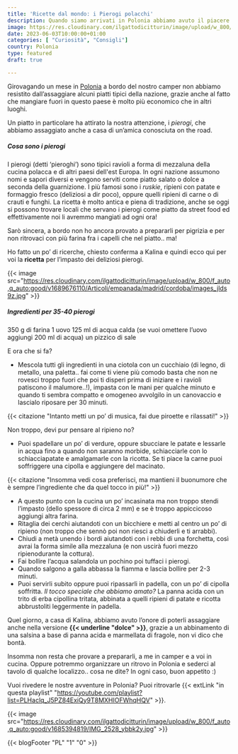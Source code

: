 ```yaml
---
title: 'Ricette dal mondo: i Pierogi polacchi'
description: Quando siamo arrivati in Polonia abbiamo avuto il piacere di assaggiare i pierogi, tipici ravioli, nella versione salata.. e dolce! Siediti, abbiamo aggiunto un posto a tavola!
image: https://res.cloudinary.com/ilgattodicitturin/image/upload/w_800/f_auto,q_auto:good/v1689676111/Articoli/empanada/madrid/cordoba/Pierogi_z_mas%C5%82em_-_2023.03.31_kl1rw7.jpg
date: 2023-06-03T10:00:00+01:00
categories: [ "Curiosità", "Consigli"]
country: Polonia
type: featured
draft: true

---
```


Girovagando un mese in [Polonia](/blog/viaggio-polonia-in-camper-itinerari.md) a bordo del nostro camper non abbiamo resistito dall’assaggiare alcuni piatti tipici della nazione, grazie anche al fatto che mangiare fuori in questo paese è molto più economico che in altri luoghi. 

Un piatto in particolare ha attirato la nostra attenzione, i *pierogi*, che abbiamo assaggiato anche a casa di un’amica conosciuta on the road.

##### Cosa sono i pierogi 

I pierogi (detti ‘pieroghi’) sono tipici ravioli a forma di mezzaluna della cucina polacca e di altri paesi dell'est Europa. In ogni nazione assumono nomi e sapori diversi e vengono serviti come piatto salato o dolce a seconda della guarnizione. 
I più famosi sono i *ruskie*, ripieni con patate e formaggio fresco (deliziosi a dir poco), oppure quelli ripieni di carne o di crauti e funghi. 
La ricetta è molto antica e piena di tradizione, anche se oggi si possono trovare locali che servano i pierogi come piatto da street food ed effettivamente noi li avremmo mangiati ad ogni ora!

Sarò sincera, a bordo non ho ancora provato a prepararli per pigrizia e per non ritrovaci con più farina fra i capelli che nel piatto.. ma! 

Ho fatto un po’ di ricerche, chiesto conferma a Kalina e quindi ecco qui per voi la **ricetta** per l’impasto dei deliziosi pierogi. 

{{< image src="https://res.cloudinary.com/ilgattodicitturin/image/upload/w_800/f_auto,q_auto:good/v1689676110/Articoli/empanada/madrid/cordoba/images_jlds9z.jpg" >}}

##### Ingredienti per 35-40 pierogi
350 g di farina
1 uovo
125 ml di acqua calda (se vuoi omettere l’uovo aggiungi 200 ml di acqua)
un pizzico di sale

E ora che si fa?

- Mescola tutti gli ingredienti in una ciotola con un cucchiaio (di legno, di metallo, una paletta.. fai come ti viene più comodo basta che non ne rovesci troppo fuori che poi ti disperi prima di iniziare e i ravioli patiscono il malumore..!), impasta con le mani per qualche minuto e quando ti sembra compatto e omogeneo avvolgilo in un canovaccio e lascialo riposare per 30 minuti. 

{{< citazione "Intanto metti un po’ di musica, fai due piroette e rilassati!" >}}

Non troppo, devi pur pensare al ripieno no? 
- Puoi spadellare un po’ di verdure, oppure sbucciare le patate e lessarle in acqua fino a quando non saranno morbide, schiacciarle con lo schiacciapatate e amalgamarle con la ricotta. Se ti piace la carne puoi soffriggere una cipolla e aggiungere del macinato. 

{{< citazione "Insomma vedi cosa preferisci, ma mantieni il buonumore che è sempre l’ingrediente che da quel tocco in più!" >}}

- A questo punto con la cucina un po’ incasinata ma non troppo stendi l’impasto (dello spessore di circa 2 mm) e se è troppo appiccicoso aggiungi altra farina.
- Ritaglia dei cerchi aiutandoti con un bicchiere e metti al centro un po’ di ripieno (non troppo che sennò poi non riesci a chiuderli e ti arrabbi). 
- Chiudi a metà unendo i bordi aiutandoti con i rebbi di una forchetta, così avrai la forma simile alla mezzaluna (e non uscirà fuori mezzo ripienodurante la cottura). 
- Fai bollire l’acqua salandola un pochino poi tuffaci i pierogi. 
- Quando salgono a galla abbassa la fiamma e lascia bollire per 2-3 minuti. 
- Puoi servirli subito oppure puoi ripassarli in padella, con un po’ di cipolla soffritta. 
*Il tocco speciale che abbiamo amato?* La panna acida con un trito di erba cipollina tritata, abbinata a quelli ripieni di patate e ricotta abbrustoliti leggermente in padella. 

Quel giorno, a casa di Kalina, abbiamo avuto l’onore di poterli assaggiare anche nella versione **{{< underline "dolce" >}}**, grazie a un abbinamento di una salsina a base di panna acida e marmellata di fragole, non vi dico che bontà.

Insomma non resta che provare a prepararli, a me in camper e a voi in cucina. Oppure potremmo organizzare un ritrovo in Polonia e sederci al tavolo di qualche localizzo.. cosa ne dite? 
In ogni caso, buon appetito :) 

Vuoi rivedere le nostre avventure in Polonia? Puoi ritrovarle {{< extLink "in questa playlist" "https://youtube.com/playlist?list=PLHaclq_J5PZ84ExiQy9T8MXHIOFWhqHQV" >}}.


{{< image src="https://res.cloudinary.com/ilgattodicitturin/image/upload/w_800/f_auto,q_auto:good/v1685394819/IMG_2528_ybbk2y.jpg" >}}


{{< blogFooter "PL" "1" "0" >}}

